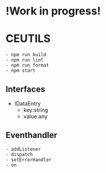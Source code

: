 # !Work in progress!
# CEUTILS

	- npm run build
	- npm run lint
	- npm run format
	- npm start

## Interfaces

- IDataEntry
    - key:string
    - value:any

## Eventhandler

	- addListener
	- dispatch
	- setErrorHandler
	- on
	
